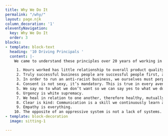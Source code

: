 ```yaml
---
title: Why We Do It
permalink: "/why/"
layout: page.njk
column_decoration: '1'
eleventyNavigation:
  key: Why We Do It
  order: 3
blocks:
- template: block-text
  heading: '10 Driving Principals '
  content: |-
    We came to understand these principles over 20 years of working in change-management, equity, and communications. They are not final, true principles rarely are. But they are what drives us today.

     1. Hours worked has little relationship to overall product quality.
     2. Truly successful business people are successful people first, and their success at business is predicated on that fact.
     3. In order to run an anti-racist business, we ourselves must perpetuate an ongoing practice of addressing our own internalized white supremacy.
     4. Consent is not sexy, it’s mandatory. This is true in every avenue of life, especially in business.
     5. We say no to what we don’t want so we can say yes to what we do want.
     6. Urgency is white supremacy.
     7. We heal in relation to one another, therefore healthy, mutually beneficial relationships are the primary driver of all we do.
     8. Clear is kind: Communication is a skill we continuously learn and teach.
     9. Empathy is everything.
    10. The opposite of an oppressive system is not a lack of systems. Without explicit structure, most systems will revert to the default, which is white supremacy.
- template: block-decoration
  image: sitting-1

---
```

